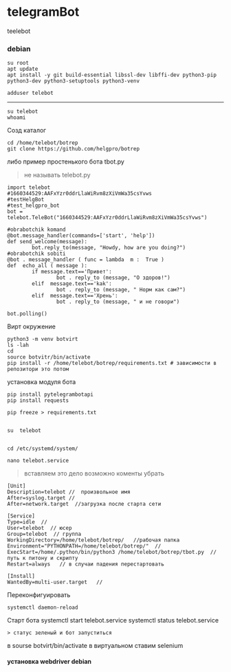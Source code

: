 # telegramBot
teelebot
### debian

    su root 
    apt update
    apt install -y git build-essential libssl-dev libffi-dev python3-pip python3-dev python3-setuptools python3-venv 
 
    adduser telebot
*************

    su telebot
    whoami
 Созд каталог 
 
    сd /home/telebot/botrep
    git clone https://github.com/helgpro/botrep
    
либо пример простенького бота tbot.py 
> не называть telebot.py

    import telebot
    #1660344529:AAFxYzr0ddrLlaWiRvm8zXiVmWa35csYvws
    #testHelgBot
    #test_helgpro_bot
    bot = telebot.TeleBot("1660344529:AAFxYzr0ddrLlaWiRvm8zXiVmWa35csYvws")

    #obrabotchik komand
    @bot.message_handler(commands=['start', 'help'])
    def send_welcome(message):
            bot.reply_to(message, "Howdy, how are you doing?")
    #obrabotchik sobiti
    @bot . message_handler ( func = lambda  m :  True )
    def  echo_all ( message ):
            if message.text=='Привет':
                    bot . reply_to (message, "О здоров!")
            elif  message.text=='kak':
                    bot . reply_to (message, " Норм как сам?")
            elif  message.text=='Хрень':
                    bot . reply_to (message, " и не говори")

    bot.polling()

 
  Вирт окружение
 
 
    python3 -m venv botvirt
    ls -lah
    cd
    source botvitr/bin/activate
    pip install -r /home/telebot/botrep/requirements.txt # зависимости в репозитори это потом 
 

    
установка модуля бота

    pip install pytelegrambotapi
    pip install requests
    
    pip freeze > requirements.txt
    
    
    su  telebot
   

    cd /etc/systemd/system/

    nano telebot.service
 > вставляем это дело возможно коменты убрать

    [Unit]
    Description=telebot //  произвольное имя
    After=syslog.target //
    After=network.target  //загрузка после старта сети

    [Service]
    Type=idle  //
    User=telebot  // юсер 
    Group=telebot  // группа
    WorkingDirectory=/home/telebot/botrep/   //рабочая папка
    Environment="PYTHONPATH=/home/telebot/botrep/"  //
    ExecStart=/home/.python/bin/python3 /home/telebot/botrep/tbot.py  //путь к питону и скрипту
    Restart=always   // в случаи падения перестартовать

    [Install]
    WantedBy=multi-user.target   //
 
 Переконфигуировать
 
    systemctl daemon-reload
    
   Старт бота 
    systemctl start telebot.service
    systemctl status telebot.service
    
    > статус зеленый и бот запуститься
    
   в sourse botvirt/bin/activate   в виртуальном ставим selenium
   #### установка webdriver debian
